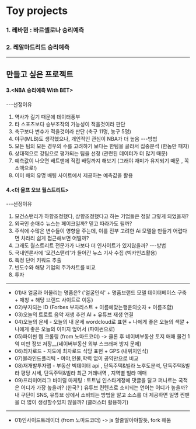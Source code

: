 # Toy projects

### 1. 레바뮌 : 바르셀로나 승리예측
### 2. 레알마드리드 승리예측
___

## 만들고 싶은 프로젝트

#### 3.<NBA 승리예측 With BET>
---선정이유
1) 역사가 길기 때문에 데이터풍부
2) 타 스포츠보다 승부조작의 가능성이 적을것이라 판단
3) 축구보다 변수가 적을것이라 판단 (축구 11명, 농구 5명)
4) 야구(MLB)도 생각했으나, 개인적인 관심이 NBA가 더 높음
---방법
1) 모든 팀의 모든 경우의 수를 고려하기 보다는 한팀을 골라서 집중분석 (한놈만 패자)
2) 상대적으로 강팀으로 평가되는 팀을 선정 (관련된 데이터가 더 많기 때문)
3) 예측값이 나오면 배트맨에 직접 배팅까지 해보기 (그래야 재미가 유지되기 때문 , 꼭 소액으로!)
4) 이미 해외 유명 배팅 사이트에서 제공하는 예측값을 활용

#### 4.<더 울프 오브 월스트리트>
---선정이유
1) 모건스탠리가 하향조정했다, 상향조정했다고 하는 기업들은 정말 그렇게 되었을까?
2) 외국인 순매수 뉴스는 페이크일까? 믿고 따라가도 될까?
2) 주식에 수많은 변수들이 영향을 주는데, 이를 전부 고려한 Ai 모델을 만들기 어렵다면 차라리 쉽게 접근해보면 어떨까?
3) 그래도 월스트리트 전문가가 나보다 더 인사이트가 있지않을까?
---방법
1) 국내언론사에 '모건스탠리'가 들어간 뉴스 기사 수집 (빅카인즈활용)
2) 특정 단어 키워드 추출
3) 빈도수와 해당 기업의 주가차트를 비교
4) 투자
___
- 01)내 얼굴과 어울리는 명품은? ('얼굴인식' + 명품브랜드 모델 데이터베이스 구축 + 매칭 + 해당 브랜드 사이트로 이동)
- 02)부자되는 ID (Forbes 부자리스트 + 이름에맞는행운의숫자 + 이름조합)
- 03)오늘의 트로트 음악 재생 추천 AI + 유튜브 재생 연결
- 04)오늘의 운세 - 오늘의 내 운세 wordcloud로 표현 + 나에게 좋은 오늘의 색깔 + 나에게 좋은 오늘의 이미지 엎어서 (파이썬으로)
- 05)파이썬 웹 크롤링 (from 노마드코더) -> 클론 후 네이버부동산 토지 매매 물건 1억 미만 정보 저장__(네이버부동산 외부 스크래퍼 방지 문제)
- 06)최자로드 - 지도에 최자로드 식당 표현 + GPS (내위치인식)
- 07)블라인드폴리틱 - 여야,인물,학력 없이 공약만으로 비교
- 08)재개발투자맵 - 부동산 빅데이터 api , 단독주택&빌라 노후도분석, 단독주택&빌라 평당 시세, 단독주택&빌라 최근 거래내역 , 지역별 빌라 매매
- 09)프리미어리그 바이럴 마케팅 : 토트넘 인스타계정에 댓글을 달고 퍼나르는 국적은 어디가 가장 높을까? (한국? )
유튜브 컨텐츠로 소비되는 언어는 어디가 높을까? 내 구단이 SNS, 유튜브 상에서 소비되는 방법을 알고 소스를 더 제공하면 일명 찐팬을 더 많이 생성할수있지 않을까? (클러스터 활용하기)
___
- 01)인사이드트레이더 (from 노마드코더) -> js 할줄알아야할듯, fork 해둠

